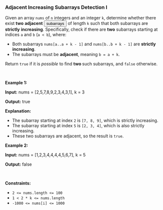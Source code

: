 
<h3>Adjacent Increasing Subarrays Detection I</h3>
<div><p>Given an array <code>nums</code> of <code>n</code> integers and an integer <code>k</code>, determine whether there exist <strong>two</strong> <strong>adjacent</strong> <span class="cursor-pointer relative text-dark-blue-s text-sm" data-keyword="subarray-nonempty"><button aria-controls="radix-:r1n:" aria-expanded="false" aria-haspopup="dialog" class="" data-state="closed" type="button">subarrays</button></span> of length <code>k</code> such that both subarrays are <strong>strictly</strong> <strong>increasing</strong>. Specifically, check if there are <strong>two</strong> subarrays starting at indices <code>a</code> and <code>b</code> (<code>a &lt; b</code>), where:</p>
<ul>
<li>Both subarrays <code>nums[a..a + k - 1]</code> and <code>nums[b..b + k - 1]</code> are <strong>strictly increasing</strong>.</li>
<li>The subarrays must be <strong>adjacent</strong>, meaning <code>b = a + k</code>.</li>
</ul>
<p>Return <code>true</code> if it is <em>possible</em> to find <strong>two </strong>such subarrays, and <code>false</code> otherwise.</p>
<p> </p>
<p><strong>Example 1:</strong></p>
<div class="example-block">
<p><strong>Input:</strong> <span class="example-io">nums = [2,5,7,8,9,2,3,4,3,1], k = 3</span></p>
<p><strong>Output:</strong> <span class="example-io">true</span></p>
<p><strong>Explanation:</strong></p>
<ul>
<li>The subarray starting at index <code>2</code> is <code>[7, 8, 9]</code>, which is strictly increasing.</li>
<li>The subarray starting at index <code>5</code> is <code>[2, 3, 4]</code>, which is also strictly increasing.</li>
<li>These two subarrays are adjacent, so the result is <code>true</code>.</li>
</ul>
</div>
<p><strong>Example 2:</strong></p>
<div class="example-block">
<p><strong>Input:</strong> <span class="example-io">nums = [1,2,3,4,4,4,4,5,6,7], k = 5</span></p>
<p><strong>Output:</strong> <span class="example-io">false</span></p>
</div>
<p> </p>
<p><strong>Constraints:</strong></p>
<ul>
<li><code>2 &lt;= nums.length &lt;= 100</code></li>
<li><code>1 &lt; 2 * k &lt;= nums.length</code></li>
<li><code>-1000 &lt;= nums[i] &lt;= 1000</code></li>
</ul>
</div>
